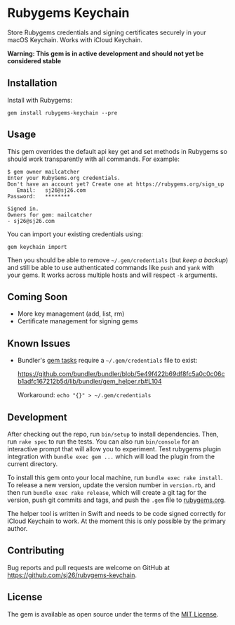 # Rubygems Keychain

Store Rubygems credentials and signing certificates securely in your macOS Keychain. Works with iCloud Keychain.

**Warning: This gem is in active development and should not yet be considered stable**

## Installation

Install with Rubygems:

```
gem install rubygems-keychain --pre
```

## Usage

This gem overrides the default api key get and set methods in Rubygems so should work transparently with all commands. For example:

```
$ gem owner mailcatcher
Enter your RubyGems.org credentials.
Don't have an account yet? Create one at https://rubygems.org/sign_up
   Email:   sj26@sj26.com
Password:   ********

Signed in.
Owners for gem: mailcatcher
- sj26@sj26.com
```

You can import your existing credentials using:

```
gem keychain import
```

Then you should be able to remove `~/.gem/credentials` (but _keep a backup_) and still be able to use authenticated commands like `push` and `yank` with your gems. It works across multiple hosts and will respect `-k` arguments.

## Coming Soon

- More key management (add, list, rm)
- Certificate management for signing gems

## Known Issues

- Bundler's [gem tasks](http://bundler.io/v1.12/guides/creating_gem.html#releasing-the-gem) require a `~/.gem/credentials` file to exist:

  https://github.com/bundler/bundler/blob/5e49f422b69df8fc5a0c0c06cb1adfc167212b5d/lib/bundler/gem_helper.rb#L104

  Workaround: `echo "{}" > ~/.gem/credentials`

## Development

After checking out the repo, run `bin/setup` to install dependencies. Then, run `rake spec` to run the tests. You can also run `bin/console` for an interactive prompt that will allow you to experiment. Test rubygems plugin integration with `bundle exec gem ...` which will load the plugin from the current directory.

To install this gem onto your local machine, run `bundle exec rake install`. To release a new version, update the version number in `version.rb`, and then run `bundle exec rake release`, which will create a git tag for the version, push git commits and tags, and push the `.gem` file to [rubygems.org](https://rubygems.org).

The helper tool is written in Swift and needs to be code signed correctly for iCloud Keychain to work. At the moment this is only possible by the primary author.

## Contributing

Bug reports and pull requests are welcome on GitHub at https://github.com/sj26/rubygems-keychain.

## License

The gem is available as open source under the terms of the [MIT License](https://opensource.org/licenses/MIT).
